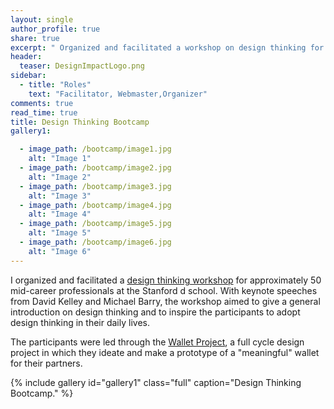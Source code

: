 ```yaml
---
layout: single 
author_profile: true
share: true 
excerpt: " Organized and facilitated a workshop on design thinking for mid-career professionals at the Stanford d. school"
header:
  teaser: DesignImpactLogo.png
sidebar:
  - title: "Roles"
    text: "Facilitator, Webmaster,Organizer"
comments: true
read_time: true
title: Design Thinking Bootcamp 
gallery1:

  - image_path: /bootcamp/image1.jpg
    alt: "Image 1"
  - image_path: /bootcamp/image2.jpg
    alt: "Image 2"
  - image_path: /bootcamp/image3.jpg
    alt: "Image 3"
  - image_path: /bootcamp/image4.jpg
    alt: "Image 4"
  - image_path: /bootcamp/image5.jpg
    alt: "Image 5"
  - image_path: /bootcamp/image6.jpg
    alt: "Image 6"
---  
```


I organized and facilitated a [design thinking workshop](http://designimpact.stanford.edu/bootcamp/) for approximately 50 mid-career professionals at the Stanford d school.
With keynote speeches from David Kelley and Michael Barry, the workshop aimed to give a general introduction on design thinking and to inspire the participants to adopt design thinking 
in their daily lives. 

The participants were led through the [Wallet Project](https://dschool-old.stanford.edu/groups/designresources/wiki/4dbb2/the_wallet_project.html),
a full cycle design project in which they ideate and make a prototype of a "meaningful" wallet for their partners. 


{% include gallery id="gallery1" class="full" caption="Design Thinking Bootcamp." %}



